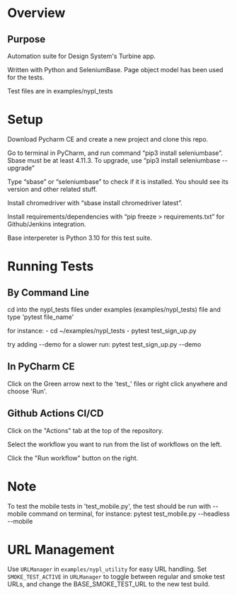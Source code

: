 # Overview

## Purpose

Automation suite for Design System's Turbine app.

Written with Python and SeleniumBase. Page object model has been used for the tests.

Test files are in examples/nypl_tests


# Setup

Download Pycharm CE and create a new project and clone this repo.

Go to terminal in PyCharm, and run command “pip3 install seleniumbase”. Sbase must be at least 4.11.3. To upgrade, use “pip3 install seleniumbase --upgrade” 

Type “sbase” or “seleniumbase” to check if it is installed. You should see its version and other related stuff.

Install chromedriver with “sbase install chromedriver latest”.

Install requirements/dependencies with “pip freeze > requirements.txt” for Github/Jenkins integration.

Base interpereter is Python 3.10 for this test suite.

# Running Tests
 ## By Command Line
 
 cd into the nypl_tests files under examples (examples/nypl_tests) file and type 'pytest file_name'
 
 for instance: - cd ~/examples/nypl_tests 
               - pytest test_sign_up.py
               
 try adding --demo for a slower run:
 pytest test_sign_up.py --demo

               
 ## In PyCharm CE
 
 Click on the Green arrow next to the 'test_' files or right click anywhere and choose 'Run'.
 
 ## Github Actions CI/CD
 
 Click on the "Actions" tab at the top of the repository.
 
 Select the workflow you want to run from the list of workflows on the left.
 
 Click the "Run workflow" button on the right.
 
 # Note
 
 To test the mobile tests in 'test_mobile.py', the test should be run with --mobile command on terminal, for instance:
 pytest test_mobile.py --headless --mobile
 
 # URL Management
 
 Use `URLManager` in `examples/nypl_utility` for easy URL handling. Set `SMOKE_TEST_ACTIVE` in `URLManager` to toggle between regular and smoke test URLs, 
 and change the BASE_SMOKE_TEST_URL to the new test build.






